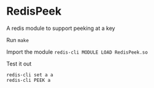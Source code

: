 # RedisPeek
A redis module to support peeking at a key

Run `make`

Import the module
`redis-cli MODULE LOAD RedisPeek.so`

Test it out
```
redis-cli set a a
redis-cli PEEK a
```
